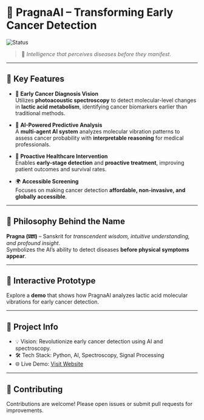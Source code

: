 # 🌟 PragnaAI – Transforming Early Cancer Detection

![Status](https://img.shields.io/badge/status-active-brightgreen)

> 🧠 *Intelligence that perceives diseases before they manifest.*

---

## 🔬 Key Features

- 🧪 **Early Cancer Diagnosis Vision**  
  Utilizes **photoacoustic spectroscopy** to detect molecular-level changes in **lactic acid metabolism**, identifying cancer biomarkers earlier than traditional methods.

- 🤖 **AI-Powered Predictive Analysis**  
  A **multi-agent AI system** analyzes molecular vibration patterns to assess cancer probability with **interpretable reasoning** for medical professionals.

- 🏥 **Proactive Healthcare Intervention**  
  Enables **early-stage detection** and **proactive treatment**, improving patient outcomes and survival rates.

- 🌍 **Accessible Screening**  
  Focuses on making cancer detection **affordable, non-invasive, and globally accessible**.

---

## 🧘 Philosophy Behind the Name

**Pragna (प्रज्ञा)** – Sanskrit for *transcendent wisdom, intuitive understanding, and profound insight*.  
Symbolizes the AI’s ability to detect diseases **before physical symptoms appear**.

---

## 🧪 Interactive Prototype

Explore a **demo** that shows how PragnaAI analyzes lactic acid molecular vibrations for early cancer detection.

---

## 📎 Project Info

- 💡 Vision: Revolutionize early cancer detection using AI and spectroscopy.
- 🛠️ Tech Stack: Python, AI, Spectroscopy, Signal Processing
- 🌐 Live Demo: [Visit Website](https://pragna-ai-bio.github.io/Introduction_to_PragnaAI/)

---

## 🤝 Contributing

Contributions are welcome! Please open issues or submit pull requests for improvements.
